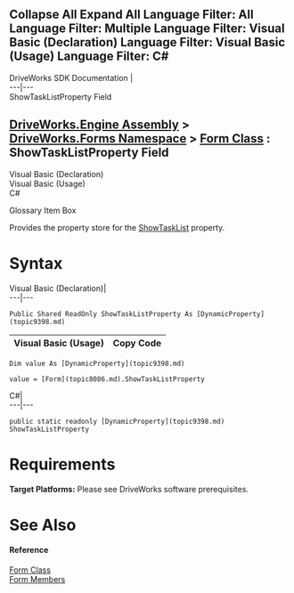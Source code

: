        

 Collapse All Expand All  Language Filter: All  Language Filter: Multiple  Language Filter: Visual Basic (Declaration) Language Filter: Visual Basic (Usage) Language Filter: C#  
---  
DriveWorks SDK Documentation  |   
---|---  
ShowTaskListProperty Field   
  
[DriveWorks.Engine Assembly](topic2156.md) > [DriveWorks.Forms Namespace](topic7266.md) > [Form Class](topic8086.md) : ShowTaskListProperty Field  
---  
  
Visual Basic (Declaration)    
Visual Basic (Usage)    
C# 

Glossary Item Box

Provides the property store for the [ShowTaskList](topic8101.md) property. 

# Syntax

Visual Basic (Declaration)|   
---|---  
      
    
    Public Shared ReadOnly ShowTaskListProperty As [DynamicProperty](topic9398.md)  
  
Visual Basic (Usage)| Copy Code  
---|---  
      
    
    Dim value As [DynamicProperty](topic9398.md)
     
    value = [Form](topic8086.md).ShowTaskListProperty  
  
C#|   
---|---  
      
    
    public static readonly [DynamicProperty](topic9398.md) ShowTaskListProperty  
  
# Requirements

**Target Platforms:** Please see DriveWorks software prerequisites.

# See Also

#### Reference

[Form Class](topic8086.md)   
[Form Members](topic8087.md)


